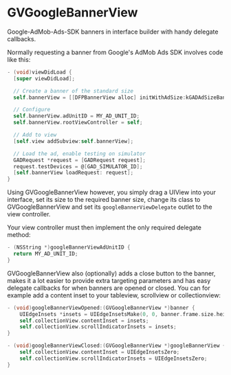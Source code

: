 GVGoogleBannerView
==================

Google-AdMob-Ads-SDK banners in interface builder with handy delegate callbacks.

Normally requesting a banner from Google's AdMob Ads SDK involves code like this:

```objective-c
- (void)viewDidLoad {
  [super viewDidLoad];

  // Create a banner of the standard size
  self.bannerView = [[DFPBannerView alloc] initWithAdSize:kGADAdSizeBanner];

  // Configure
  self.bannerView.adUnitID = MY_AD_UNIT_ID;
  self.bannerView.rootViewController = self;

  // Add to view
  [self.view addSubview:self.bannerView];

  // Load the ad, enable testing on simulator
  GADRequest *request = [GADRequest request];
  request.testDevices = @[GAD_SIMULATOR_ID];
  [self.bannerView loadRequest: request];
}
```

Using GVGoogleBannerView however, you simply drag a UIView into your interface, set its size to the required banner size, change its class to GVGoogleBannerView and set its `googleBannerViewDelegate` outlet to the view controller.

Your view controller must then implement the only required delegate method:

```objective-c
- (NSString *)googleBannerViewAdUnitID {
  return MY_AD_UNIT_ID;
}
```

GVGoogleBannerView also (optionally) adds a close button to the banner, makes it a lot easier to provide extra targeting parameters and has easy delegate callbacks for when banners are opened or closed. You can for example add a content inset to your tableview, scrollview or collectionview:

```objective-c
- (void)googleBannerViewOpened:(GVGoogleBannerView *)banner {
    UIEdgeInsets *insets = UIEdgeInsetsMake(0, 0, banner.frame.size.height, 0);
    self.collectionView.contentInset = insets;
    self.collectionView.scrollIndicatorInsets = insets;
}

- (void)googleBannerViewClosed:(GVGoogleBannerView *)googleBannerView {
    self.collectionView.contentInset = UIEdgeInsetsZero;
    self.collectionView.scrollIndicatorInsets = UIEdgeInsetsZero;
}
```